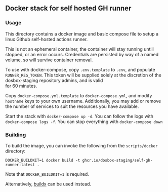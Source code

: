 ## Docker stack for self hosted GH runner

### Usage

This directory contains a docker image and basic compose file to 
setup a linux Github self-hosted actions runner.

This is not an ephemeral container, the container will stay running 
untill stopped, or an error occurs. Credentials are persisted by 
way of a named volume, so will survive container removal.

To use with docker-compose, copy `.env.template` to `.env`, and 
populate `RUNNER_REG_TOKEN`. This token will be supplied solely at 
the discretion of the dosbox-staging repository admins, and is valid  
for 60 minutes.

Copy `docker-compose.yml.template` to `docker-compose.yml`, and 
modify `hostname` keys to your own username. Additionally, you may 
add or remove the number of services to suit the resources you 
have available.

Start the stack with `docker-compose up -d`. You can follow the logs 
with `docker-compose logs -f`. You can stop everything with 
`docker-compose down`

### Building

To build the image, you can invoke the following from the 
`scripts/docker` directory:

```
DOCKER_BUILDKIT=1 docker build -t ghcr.io/dosbox-staging/self-gh-runner:latest .
```
Note that `DOCKER_BUILDKIT=1` is required.

Alternatively, [buildx](https://docs.docker.com/buildx/working-with-buildx/) can 
be used instead.
